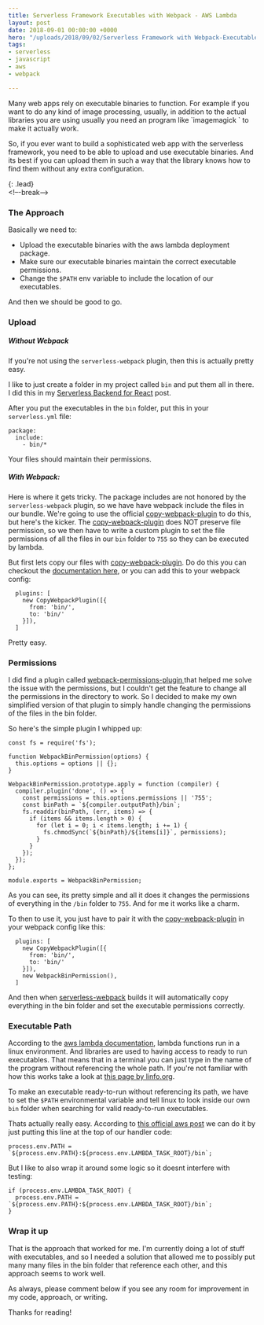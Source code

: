 ```yaml
---
title: Serverless Framework Executables with Webpack - AWS Lambda
layout: post
date: 2018-09-01 00:00:00 +0000
hero: "/uploads/2018/09/02/Serverless Framework with Webpack-Executables.png"
tags:
- serverless
- javascript
- aws
- webpack

---
```

Many web apps rely on executable binaries to function. For example if you want to do any kind of image processing, usually, in addition to the actual libraries you are using usually you need an program like \`imagemagick \` to make it actually work.

So, if you ever want to build a sophisticated web app with the serverless framework, you need to be able to upload and use executable binaries. And its best if you can upload them in such a way that the library knows how to find them without any extra configuration.

{: .lead}  
<!–-break-–>

### The Approach

Basically we need to:

* Upload the executable binaries with the aws lambda deployment package.
* Make sure our executable binaries maintain the correct executable permissions.
* Change the `$PATH` env variable to include the location of our executables.

And then we should be good to go.

### Upload

##### Without Webpack

If you're not using the `serverless-webpack` plugin, then this is actually pretty easy.

I like to just create a folder in my project called `bin` and put them all in there. I did this in my [Serverless Backend for React](http://nmajor.com/posts/serverless-back-end-for-react-your-introduction-to-serverless-architecture "http://nmajor.com/posts/serverless-back-end-for-react-your-introduction-to-serverless-architecture") post.

After you put the executables in the `bin` folder, put this in your `serverless.yml` file:

    package:
      include:
        - bin/*

Your files should maintain their permissions.

##### With Webpack:

Here is where it gets tricky. The package includes are not honored by the `serverless-webpack` plugin, so we have have webpack include the files in our bundle. We're going to use the official [copy-webpack-plugin](https://webpack.js.org/plugins/copy-webpack-plugin/ "https://webpack.js.org/plugins/copy-webpack-plugin/") to do this, but here's the kicker. The [copy-webpack-plugin](https://webpack.js.org/plugins/copy-webpack-plugin/ "https://webpack.js.org/plugins/copy-webpack-plugin/") does NOT preserve file permission, so we then have to write a custom plugin to set the file permissions of all the files in our `bin` folder to `755` so they can be executed by lambda.

But first lets copy our files with [copy-webpack-plugin](https://webpack.js.org/plugins/copy-webpack-plugin/ "https://webpack.js.org/plugins/copy-webpack-plugin/"). Do do this you can checkout the [documentation here](), or you can add this to your webpack config:

      plugins: [
        new CopyWebpackPlugin([{
          from: 'bin/',
          to: 'bin/'
        }]),
      ]

Pretty easy.

### Permissions

I did find a plugin called [webpack-permissions-plugin ](https://www.npmjs.com/package/webpack-permissions-plugin "https://www.npmjs.com/package/webpack-permissions-plugin") that helped me solve the issue with the permissions, but I couldn't get the feature to change all the permissions in the directory to work. So I decided to make my own simplified version of that plugin to simply handle changing the permissions of the files in the bin folder.

So here's the simple plugin I whipped up:

    const fs = require('fs');
    
    function WebpackBinPermission(options) {
      this.options = options || {};
    }
    
    WebpackBinPermission.prototype.apply = function (compiler) {
      compiler.plugin('done', () => {
        const permissions = this.options.permissions || '755';
        const binPath = `${compiler.outputPath}/bin`;
        fs.readdir(binPath, (err, items) => {
          if (items && items.length > 0) {
            for (let i = 0; i < items.length; i += 1) {
              fs.chmodSync(`${binPath}/${items[i]}`, permissions);
            }
          }
        });
      });
    };
    
    module.exports = WebpackBinPermission;

As you can see, its pretty simple and all it does it changes the permissions of everything in the `/bin` folder to `755`. And for me it works like a charm.

To then to use it, you just have to pair it with the [copy-webpack-plugin](https://webpack.js.org/plugins/copy-webpack-plugin/ "https://webpack.js.org/plugins/copy-webpack-plugin/") in your webpack config like this:

      plugins: [
        new CopyWebpackPlugin([{
          from: 'bin/',
          to: 'bin/'
        }]),
        new WebpackBinPermission(),
      ]

And then when [serverless-webpack]() builds it will automatically copy everything in the bin folder and set the executable permissions correctly.

### Executable Path

According to the [aws lambda documentation](https://docs.aws.amazon.com/lambda/latest/dg/current-supported-versions.html "https://docs.aws.amazon.com/lambda/latest/dg/current-supported-versions.html"), lambda functions run in a linux environment. And libraries are used to having access to ready to run executables. That means that in a terminal you can just type in the name of the program without referencing the whole path. If you're not familiar with how this works take a look at [this page by linfo.org](http://www.linfo.org/path_env_var.html "http://www.linfo.org/path_env_var.html").

To make an executable ready-to-run without referencing its path, we have to set the `$PATH` environmental variable and tell linux to look inside our own `bin` folder when searching for valid ready-to-run executables.

Thats actually really easy. According to [this official aws post]() we can do it by just putting this line at the top of our handler code:

    process.env.PATH = `${process.env.PATH}:${process.env.LAMBDA_TASK_ROOT}/bin`;

But I like to also wrap it around some logic so it doesnt interfere with testing:

    if (process.env.LAMBDA_TASK_ROOT) {
      process.env.PATH = `${process.env.PATH}:${process.env.LAMBDA_TASK_ROOT}/bin`;
    }

### Wrap it up

That is the approach that worked for me. I'm currently doing a lot of stuff with executables, and so I needed a solution that allowed me to possibly put many many files in the bin folder that reference each other, and this approach seems to work well.

As always, please comment below if you see any room for improvement in my code, approach, or writing.

Thanks for reading!
